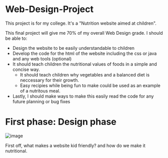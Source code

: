# Web-Design-Project
This project is for my college. It's a "Nutrition website aimed at children".

This final project will give me 70% of my overall Web Design grade. I should be able to:
- Design the website to be easily understandable to children
- Develop the code for the html of the website including the css or java and any web tools (optional)
- It should teach children the nutritional values of foods in a simple and concise way. 
  - It should teach children why vegetables and a balanced diet is neccessary for their growth.
  - Easy recipies while being fun to make could be used as an example of a nutritous meal.
- Lastly, I should make ways to make this easily read the code for any future planning or bug fixes




# First phase: Design phase
![image](https://user-images.githubusercontent.com/98755378/212028817-650959e3-55e1-431e-8385-be36030e348d.png)

First off, what makes a website kid friendly? and how do we make it nutritional.

